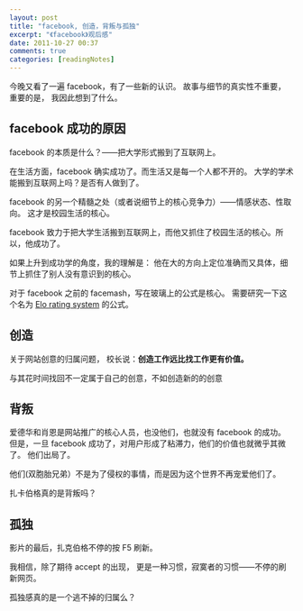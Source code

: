 ```yaml
---
layout: post
title: "facebook, 创造，背叛与孤独"
excerpt: "《facebook》观后感"
date: 2011-10-27 00:37
comments: true
categories: [readingNotes]
---
```


今晚又看了一遍 facebook，有了一些新的认识。
故事与细节的真实性不重要，
重要的是，
我因此想到了什么。

facebook 成功的原因
-------------------

facebook 的本质是什么？——把大学形式搬到了互联网上。

在生活方面，facebook 确实成功了。而生活又是每一个人都不开的。
大学的学术能搬到互联网上吗？是否有人做到了。

facebook 的另一个精髓之处（或者说细节上的核心竞争力）——情感状态、性取向。
这才是校园生活的核心。

<!--more-->

facebook 致力于把大学生活搬到互联网上，而他又抓住了校园生活的核心。所以，他成功了。

如果上升到成功学的角度，我的理解是：
他在大的方向上定位准确而又具体，细节上抓住了别人没有意识到的核心。

对于 facebook 之前的 facemash，写在玻璃上的公式是核心。
需要研究一下这个名为 [Elo rating system](http://en.wikipedia.org/wiki/ELO_rating) 的公式。

创造
----

关于网站创意的归属问题，
校长说：**创造工作远比找工作更有价值。**

与其花时间找回不一定属于自己的创意，不如创造新的的创意

背叛
----

爱德华和肖恩是网站推广的核心人员，也没他们，也就没有 facebook 的成功。
但是，一旦 facebook 成功了，对用户形成了粘滞力，他们的价值也就微乎其微了。
他们出局了。

他们(双胞胎兄弟）不是为了侵权的事情，而是因为这个世界不再宠爱他们了。

扎卡伯格真的是背叛吗？

孤独
----

影片的最后，扎克伯格不停的按 F5 刷新。

我相信，除了期待 accept 的出现，
更是一种习惯，寂寞者的习惯——不停的刷新网页。

孤独感真的是一个逃不掉的归属么？
